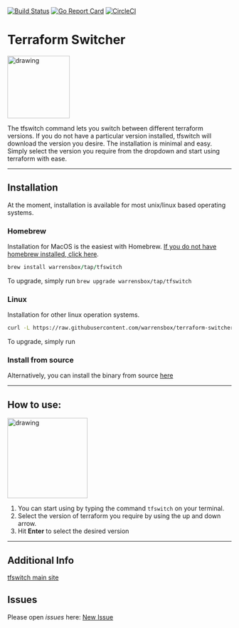 [![Build Status](https://travis-ci.org/warrensbox/terraform-switcher.svg?branch=master)](https://travis-ci.org/warrensbox/terraform-switcher)
[![Go Report Card](https://goreportcard.com/badge/github.com/warrensbox/terraform-switcher)](https://goreportcard.com/report/github.com/warrensbox/terraform-switcher)
[![CircleCI](https://circleci.com/gh/warrensbox/terraform-switcher/tree/master.svg?style=shield&circle-token=55ddceec95ff67eb38269152282f8a7d761c79a5)](https://circleci.com/gh/warrensbox/terraform-switcher)

# Terraform Switcher 

<img src="https://s3.us-east-2.amazonaws.com/kepler-images/warrensbox/smallerlogo.png" alt="drawing" style="width: 140px;"/>

<!-- ![gopher](https://s3.us-east-2.amazonaws.com/kepler-images/warrensbox/logo.png =100x20) -->

The tfswitch command lets you switch between different terraform versions. 
If you do not have a particular version installed, tfswitch will download the version you desire.
The installation is minimal and easy. 
Simply select the version you require from the dropdown and start using terraform with ease. 

<hr>

## Installation

At the moment, installation is available for most unix/linux based operating systems.

### Homebrew

Installation for MacOS is the easiest with Homebrew. [If you do not have homebrew installed, click here](https://brew.sh/). 


```ruby
brew install warrensbox/tap/tfswitch
```

To upgrade, simply run `brew upgrade warrensbox/tap/tfswitch`

### Linux

Installation for other linux operation systems.

```sh
curl -L https://raw.githubusercontent.com/warrensbox/terraform-switcher/release/install.sh | bash
```

To upgrade, simply run 

### Install from source

Alternatively, you can install the binary from source [here](https://github.com/warrensbox/terraform-switcher/releases) 

<hr>

## How to use:

<img src="https://s3.us-east-2.amazonaws.com/kepler-images/warrensbox/tfswitch.gif" alt="drawing" style="width: 180px;"/>

1.  You can start using by typing the command `tfswitch` on your terminal. 
2.  Select the version of terraform you require by using the up and down arrow.
3.  Hit **Enter** to select the desired version

<hr>

## Additional Info

[tfswitch main site](https://warrensbox.github.io/terraform-switcher/)


## Issues

Please open  *issues* here: [New Issue](https://github.com/warrensbox/terraform-switcher/issues)







